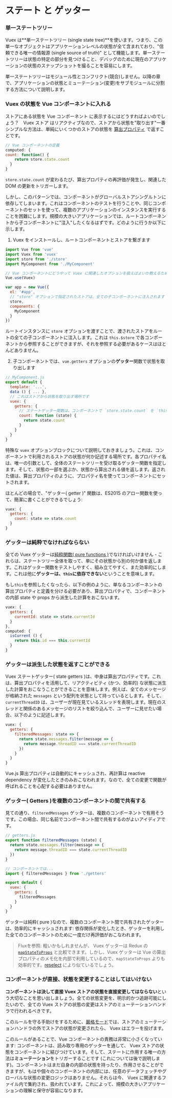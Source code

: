 # ステート と ゲッター

### 単一ステートツリー

Vuex は**単一ステートツリー (single state tree)**を使います。つまり、この単一なオブジェクトはアプリケーションレベルの状態が全て含まれており、"信頼できる唯一の情報源 (single source of truth)" として機能します。単一ステートツリーは状態の特定の部分を見つけること、デバッグのために現在のアプリケーションの状態のスナップショットを撮ることを容易にします。

単一ステートツリーはモジュール性とコンフリクト(競合)しません。以降の章で、アプリケーションの状態とミューテーション(変更)をサブモジュールに分割する方法について説明します。

### Vuex の状態を Vue コンポーネントに入れる

ストアにある状態を Vue コンポーネント に表示するにはどうすればよいのでしょう？　Vuex ストア はリアクティブなので、ストアから状態を"取り出す"一番シンプルな方法は、単純にいくつかのストアの状態を [算出プロパティ](https://jp.vuejs.org/guide/computed.html) で返すことです。

``` js
// Vue コンポーネントの定義
computed: {
count: function() {
    return store.state.count
  }
}
```

`store.state.count` が変わるたび、算出プロパティの再評価が発生し、関連した DOM の更新をトリガーします。

しかし、このパターンでは、コンポーネントがグローバルストアシングルトンに依存してしまいます。これはコンポーネントのテストを行うことや、同じコンポーネントのセットを使って、複数のアプリケーションのインスタンスを実行することを困難にします。規模の大きいアプリケーションでは、ルートコンポーネントから子コンポーネントに"注入"したくなるはずです。どのように行うか以下に示します。

1. Vuex をインストールし、ルートコンポーネントとストアを繋ぎます

  ``` js
  import Vue from 'vue'
  import Vuex from 'vuex'
  import store from './store'
  import MyComponent from './MyComponent'

  // Vue コンポーネントにどうやって Vuex に関連したオプションを扱えばよいか教えるための重要な記述です
  Vue.use(Vuex)

  var app = new Vue({
    el: '#app',
    // "store" オプションで指定されたストアは、全ての子コンポーネントに注入されます
    store,
    components: {
      MyComponent
    }
  })
  ```

  ルートインスタンスに `store` オプションを渡すことで、渡されたストアをルートの全ての子コンポーネントに注入します。これは `this.$store` で各コンポーネントから参照することができますが、それを参照する必要があるケースはほとんどありません。

2. 子コンポーネントでは、`vue.getters` オプションの**ゲッター**関数で状態を取り出します

  ``` js
  // MyComponent.js
  export default {
    template: '...',
    data () { ... },
    // これはストアから状態を取り出す場所です
    vuex: {
      getters: {
        // ステートゲッター関数は、コンポーネントで `store.state.count` を `this.count` として束縛します
        count: function (state) {
          return state.count
        }
      }
    }
  }
  ```

  特殊な `vuex` オプションブロックについて説明しておきましょう。これは、コンポーネントで利用されるストアの状態が何か記述する場所です。各プロパテイ名は、唯一の引数として、全体のステートツリーを受け取るゲッター関数を指定します。そして、状態の一部を選ぶか、状態から算出される値を返します。返された値は、算出プロパティのように、プロパティ名を使ってコンポーネントにセットされます。

  ほとんどの場合で、"ゲッター( getter )" 関数は、ES2015 のアロー関数を使って、簡潔に書くことができるでしょう:

  ``` js
  vuex: {
    getters: {
      count: state => state.count
    }
  }
  ```

### ゲッターは純粋でなければならない

全ての Vuex ゲッターは[純粋関数( pure functions )](https://en.wikipedia.org/wiki/Pure_function)でなければいけません - これらは、ステートツリー全体を取って、単にその状態から別の何か値を返します。これはゲッター関数をテストしやすく、組み立てやすく、また効率的にします。これは他に**ゲッターは、`this`に依存できない**ということを意味します。

もし`this`を参照したくなったら、以下の例のように、単なるコンポーネントの算出プロパティと定義を分ける必要があり、算出プロパティで、コンポーネントの内部 state や props から派生した計算をおこないます。

```js
vuex: {
  getters: {
    currentId: state => state.currentId
  }
},
computed: {
  isCurrent () {
    return this.id === this.currentId
  }
}
```

### ゲッターは派生した状態を返すことができる

Vuex ステートゲッター( state getters )は、中身は算出プロパティです。これは、算出プロパティを活用して、リアクティビティ (かつ、効率的) な状態に派生した計算をおこなうことができることを意味します。例えば、全てのメッセージが格納された `messages` という配列を状態として持っているとします。そして、`currentThreadID` は、ユーザーが現在見ているスレッドを表現します。現在のスレッドと関係のあるメッセージのリストを絞り込んで、ユーザーに見せたい場合、以下のように記述します。

```js
vuex: {
  getters: {
    filteredMessages: state => {
      return state.messages.filter(message => {
        return message.threadID === state.currentThreadID
      })
    }
  }
}
```

Vue.js 算出プロパティは自動的にキャッシュされ、再計算は reactive dependency が変化したときのみおこなわれます。なので、全ての変更で関数が呼ばれることを心配する必要はありません。

### ゲッター( Getters )を複数のコンポーネントの間で共有する

見ての通り、`filteredMessages` ゲッターは、複数のコンポーネントで有用そうです。この場合、同じ名前でコンポーネント間で共有するのがよいアイディアです。

``` js
// getters.js
export function filteredMessages (state) {
  return state.messages.filter(message => {
    return message.threadID === state.currentThreadID
  })
}
```

``` js
// コンポーネントでは...
import { filteredMessages } from './getters'

export default {
  vuex: {
    getters: {
      filteredMessages
    }
  }
}
```

ゲッターは純粋( pure )なので、複数のコンポーネント間で共有されたゲッターは、効率的にキャッシュされます: 依存関係が変化したとき、ゲッターを利用した全てのコンポーネントのために一度だけ再評価がおこなわれます。

> Fluxを参照: 粗いかもしれませんが、 Vuex ゲッターは Redux の[`mapStateToProps`](https://github.com/rackt/react-redux/blob/master/docs/api.md#connectmapstatetoprops-mapdispatchtoprops-mergeprops-options) と比較できます。しかし、Vuex ゲッターは Vue の算出プロパティのメモ化を内部で利用しているので、`mapStateToProps` よりも効率的です。[reselect](https://github.com/reactjs/reselect) により似ているでしょう。

### コンポーネントが直接、状態を変更することはしてはいけない

**コンポーネントは決して直接 Vuex ストアの状態を直接変更してはならない**という大切なことを思い出しましょう。全ての状態変更を、明示的かつ追跡可能にしたいので、全ての Vuex ストアの状態の変更はストアのミューテーションハンドラで行われるべきです。

このルールを守る手助けをするために、[厳格モード](strict.md)では、ストアのミューテーションハンドラの外でストアの状態が変更されたら、 Vuex はエラーを投げます。

このルールがあることで、Vue コンポーネントの責務は非常に小さくなっています: コンポーネントは、読み取り専用のゲッターを通して、 Vuex ストアの状態をコンポーネントに結びつけています。そして、ステートに作用する唯一の方法は**ミューテーション**をトリガーすることです (これについては後で説明します)。コンポーネントはまだ自身の内部の状態を持ったり、作用させることができますが、もはや個々のコンポーネントの内部には、任意のデータフェッチやグローバルな状態の変更ロジックはありません。それらは今、 Vuex に関連するファイル内で集約され、扱われています。これによって、規模の大きいアプリケーションの理解と保守が容易になります。
